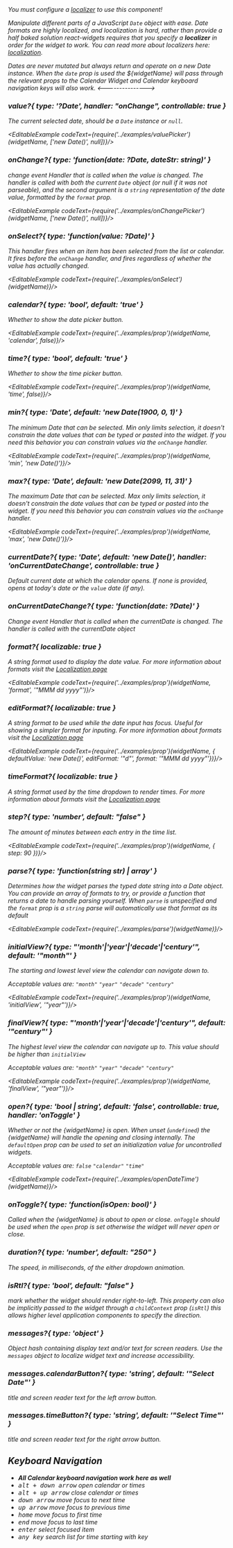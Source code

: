
<div className='alert alert-warning'>
 <i className='fa fa-exclamation-triangle'/>
 You must configure a <a href='#/i18n'>localizer</a> to use this component!
</div>

Manipulate different parts of a JavaScript `Date` object with ease.
Date formats are <em>highly</em> localized, and localization is hard, rather than provide a half baked
solution react-widgets requires that you specify a __localizer__ in order for the widget to work. You can read more
about localizers here: [localization](i18n).

Dates are never mutated but always return and operate on a new Date instance.
When the `date` prop is used the ${widgetName} will pass through the relevant
props to the Calendar Widget and Calendar keyboard navigation keys will also work.
<--------------->

### value?{ type: '?Date', handler: "onChange", controllable: true }

The current selected date, should be a `Date` instance or `null`.

<EditableExample codeText={require('../examples/valuePicker')(widgetName, ['new Date()', null])}/>

### onChange?{ type: 'function(date: ?Date, dateStr: string)' }

change event Handler that is called when the value is changed. The handler is called with both the
current `Date` object (or null if it was not parseable), and the second argument is
a `string` representation of the date value, formatted by the `format` prop.

<EditableExample codeText={require('../examples/onChangePicker')(widgetName, ['new Date()', null])}/>

### onSelect?{ type: 'function(value: ?Date)' }

This handler fires when an item has been selected from the list or calendar. It fires before the `onChange` handler, and fires regardless of whether the value has actually changed.

<EditableExample codeText={require('../examples/onSelect')(widgetName)}/>

### calendar?{ type: 'bool', default: 'true' }

Whether to show the date picker button.

<EditableExample codeText={require('../examples/prop')(widgetName, 'calendar', false)}/>

### time?{ type: 'bool', default: 'true' }

Whether to show the time picker button.

<EditableExample codeText={require('../examples/prop')(widgetName, 'time', false)}/>

### min?{ type: 'Date', default: 'new Date(1900, 0, 1)' }

The minimum Date that can be selected. Min only limits selection, it doesn't constrain the date values that
can be typed or pasted into the widget. If you need this behavior you can constrain values via
the `onChange` handler.

<EditableExample codeText={require('../examples/prop')(widgetName, 'min', 'new Date()')}/>

### max?{ type: 'Date', default: 'new Date(2099, 11, 31)' }

The maximum Date that can be selected. Max only limits selection, it doesn't constrain the date values that
can be typed or pasted into the widget. If you need this behavior you can constrain values via
the `onChange` handler.

<EditableExample codeText={require('../examples/prop')(widgetName, 'max', 'new Date()')}/>

### currentDate?{ type: 'Date', default: 'new Date()', handler: 'onCurrentDateChange', controllable: true }

Default current date at which the calendar opens. If none is provided, opens at today's date or the `value` date (if any).

### onCurrentDateChange?{ type: 'function(date: ?Date)' }

Change event Handler that is called when the currentDate is changed. The handler is called with the currentDate object

### format?{ localizable: true }

A string format used to display the date value. For more information about formats
visit the [Localization page](i18n)

<EditableExample codeText={require('../examples/prop')(widgetName, 'format', '"MMM dd yyyy"')}/>

### editFormat?{ localizable: true }

A string format to be used while the date input has focus. Useful for showing a simpler format for inputing.
For more information about formats visit the [Localization page](i18n)

<EditableExample codeText={require('../examples/prop')(widgetName, { defaultValue: 'new Date()', editFormat: '"d"', format: '"MMM dd yyyy"'})}/>

### timeFormat?{ localizable: true }

A string format used by the time dropdown to render times. For more information about formats visit
the [Localization page](i18n)

### step?{ type: 'number', default: "false" }

The amount of minutes between each entry in the time list.

<EditableExample codeText={require('../examples/prop')(widgetName, { step: 90 })}/>

### parse?{ type: 'function(string str) | array<string>' }

Determines how the widget parses the typed date string into a Date object. You can provide an array of formats to try,
or provide a function that returns a date to handle parsing yourself. When `parse` is unspecified and
the `format` prop is a `string` parse will automatically use that format as its default

<EditableExample codeText={require('../examples/parse')(widgetName)}/>

### initialView?{ type: "'month'|'year'|'decade'|'century'", default: '"month"' }

The starting and lowest level view the calendar can navigate down to.

Acceptable values are: `"month"` `"year"` `"decade"` `"century"`

<EditableExample codeText={require('../examples/prop')(widgetName, 'initialView', '"year"')}/>

### finalView?{ type: "'month'|'year'|'decade'|'century'", default: '"century"' }

The highest level view the calendar can navigate up to. This value should be higher
than `initialView`

Acceptable values are:
`"month"` `"year"` `"decade"` `"century"`

<EditableExample codeText={require('../examples/prop')(widgetName, 'finalView', '"year"')}/>

### open?{ type: 'bool | string', default: 'false', controllable: true, handler: 'onToggle' }

Whether or not the {widgetName} is open. When unset (`undefined`) the {widgetName} will handle the
opening and closing internally. The `defaultOpen` prop can be used to set an
initialization value for uncontrolled widgets.

Acceptable values are: `false` `"calendar"` `"time"`

<EditableExample codeText={require('../examples/openDateTime')(widgetName)}/>

### onToggle?{ type: 'function(isOpen: bool)' }

Called when the {widgetName} is about to open or close. `onToggle` should be used
when the `open` prop is set otherwise the widget will never open or close.

### duration?{ type: 'number', default: "250" }

The speed, in milliseconds, of the either dropdown animation.

### isRtl?{ type: 'bool', default: "false" }

mark whether the widget should render right-to-left. This property can also be implicitly passed to the
widget through a `childContext` prop (`isRtl`) this allows higher level application components to specify the direction.

### messages?{ type: 'object' }

Object hash containing display text and/or text for screen readers. Use the `messages` object to
localize widget text and increase accessibility.

### messages.calendarButton?{ type: 'string', default: '"Select Date"' }

title and screen reader text for the left arrow button.


### messages.timeButton?{ type: 'string', default: '"Select Time"' }

title and screen reader text for the right arrow button.


## Keyboard Navigation

- __All Calendar keyboard navigation work here as well__
- <kbd>alt + down arrow</kbd> open calendar or times
- <kbd>alt + up arrow</kbd> close calendar or times
- <kbd>down arrow</kbd> move focus to next time
- <kbd>up arrow</kbd> move focus to previous time
- <kbd>home</kbd> move focus to first time
- <kbd>end</kbd> move focus to last time
- <kbd>enter</kbd> select focused item
- <kbd>any key</kbd> search list for time starting with key
